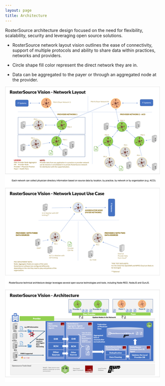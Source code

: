 ```yaml
---
layout: page
title: Architecture
---
```

RosterSource architecture design focused on the need for flexibility, scalability, security and leveraging open source solutions.

- RosterSource network layout vision outlines the ease of connectivity, support of multiple protocols and ability to share data within practices, networks and providers. 
- Circle shape fill color represent the direct network they are in. 
- Data can be aggregated to the payer or through an aggregated node at the provider.
  
  <div class="feature">
  

<img src="/img/RosterSourceArchitecture.png" class="diagrom-img-sec">



  
 

